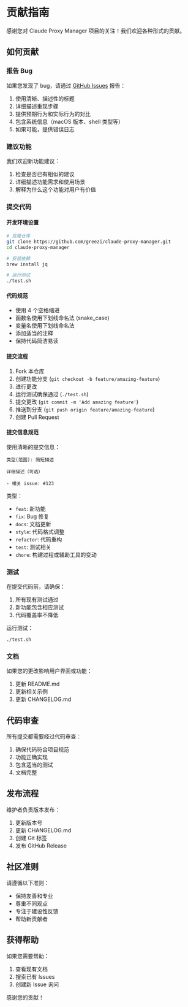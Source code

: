 # 贡献指南

感谢您对 Claude Proxy Manager 项目的关注！我们欢迎各种形式的贡献。

## 如何贡献

### 报告 Bug

如果您发现了 bug，请通过 [GitHub Issues](https://github.com/greezi/claude-proxy-manager/issues) 报告：

1. 使用清晰、描述性的标题
2. 详细描述重现步骤
3. 提供预期行为和实际行为的对比
4. 包含系统信息（macOS 版本、shell 类型等）
5. 如果可能，提供错误日志

### 建议功能

我们欢迎新功能建议：

1. 检查是否已有相似的建议
2. 详细描述功能需求和使用场景
3. 解释为什么这个功能对用户有价值

### 提交代码

#### 开发环境设置

```bash
# 克隆仓库
git clone https://github.com/greezi/claude-proxy-manager.git
cd claude-proxy-manager

# 安装依赖
brew install jq

# 运行测试
./test.sh
```

#### 代码规范

- 使用 4 个空格缩进
- 函数名使用下划线命名法 (snake_case)
- 变量名使用下划线命名法
- 添加适当的注释
- 保持代码简洁易读

#### 提交流程

1. Fork 本仓库
2. 创建功能分支 (`git checkout -b feature/amazing-feature`)
3. 进行更改
4. 运行测试确保通过 (`./test.sh`)
5. 提交更改 (`git commit -m 'Add amazing feature'`)
6. 推送到分支 (`git push origin feature/amazing-feature`)
7. 创建 Pull Request

#### 提交信息规范

使用清晰的提交信息：

```
类型(范围): 简短描述

详细描述（可选）

- 相关 issue: #123
```

类型：
- `feat`: 新功能
- `fix`: Bug 修复
- `docs`: 文档更新
- `style`: 代码格式调整
- `refactor`: 代码重构
- `test`: 测试相关
- `chore`: 构建过程或辅助工具的变动

### 测试

在提交代码前，请确保：

1. 所有现有测试通过
2. 新功能包含相应测试
3. 代码覆盖率不降低

运行测试：
```bash
./test.sh
```

### 文档

如果您的更改影响用户界面或功能：

1. 更新 README.md
2. 更新相关示例
3. 更新 CHANGELOG.md

## 代码审查

所有提交都需要经过代码审查：

1. 确保代码符合项目规范
2. 功能正确实现
3. 包含适当的测试
4. 文档完整

## 发布流程

维护者负责版本发布：

1. 更新版本号
2. 更新 CHANGELOG.md
3. 创建 Git 标签
4. 发布 GitHub Release

## 社区准则

请遵循以下准则：

- 保持友善和专业
- 尊重不同观点
- 专注于建设性反馈
- 帮助新贡献者

## 获得帮助

如果您需要帮助：

1. 查看现有文档
2. 搜索已有 Issues
3. 创建新 Issue 询问

感谢您的贡献！